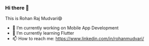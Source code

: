 ### Hi there 👋
This is Rohan Raj Mudvari😄
- 🔭 I’m currently working on Mobile App Development
- 🌱 I’m currently learning Flutter
- 📫 How to reach me: https://www.linkedin.com/in/rohanmudvari/

